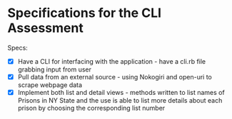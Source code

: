 # Specifications for the CLI Assessment

Specs:
- [x] Have a CLI for interfacing with the application - have a cli.rb file grabbing input from user 
- [X] Pull data from an external source - using Nokogiri and open-uri to scrape webpage data
- [x] Implement both list and detail views - methods written to list names of Prisons in NY State and the use is able to list more details about each prison by choosing the corresponding list number
